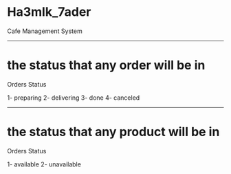 # Ha3mlk_7ader
Cafe Management System 

-----------------------------------------
# the status that any order will be in
Orders Status

1- preparing 
2- delivering
3- done
4- canceled

-----------------------------------------

# the status that any product will be in
Orders Status

1- available
2- unavailable